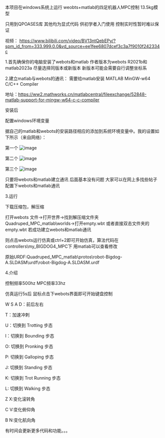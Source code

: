 本项目在windows系统上运行 weobts+matlab的四足机器人MPC控制 13.5kg模型 


只用到QPOASES库 其他均为显式代码 供初学者入门使用 控制实时性暂时难以保证


视频：
https://www.bilibili.com/video/BV13ntQebEPy/?spm_id_from=333.999.0.0&vd_source=ee1fee6807dcef3c3a7f9010f242334c


1.首先确保你的电脑安装了webots和matlab 作者版本为webots R2021b和matlab2023a  尽量选择同版本或新版本 新版本可能会需要自行调整坐标系


2.建立matlab与webots的通讯：
需要给matlab安装 MATLAB MinGW-w64 C/C++ Compiler


地址：https://ww2.mathworks.cn/matlabcentral/fileexchange/52848-matlab-support-for-mingw-w64-c-c-compiler


安装后


配置windows环境变量


据自己的matlab和webots的安装路径相应的添加到系统环境变量中。我的设置如下所示（来自网络）：


第一个
![image](https://github.com/user-attachments/assets/7c745909-ef65-4cb9-81a1-082750c2b3a9)


第二个
![image](https://github.com/user-attachments/assets/215d55ae-8c07-4a03-8e79-b25165425d18)


第三个
![image](https://github.com/user-attachments/assets/934c61ac-9f33-4923-965e-f0f10a900e31)


只要将webots和matlab建立通讯 后面基本没有问题  大家可以在网上多找些帖子配置下webots和matlab通讯


3.运行


下载压缩包，解压缩


打开webots 文件->打开世界->找到解压缩文件夹Quadruped_MPC_matlab\worlds->打开empty.wbt 或者直接双击文件夹的empty.wbt 若成功建立webots和matlab通讯


则点击webots运行仿真或ctrl+2即可开始仿真，算法代码在controllers\my_BIGDOG4_MPC下 用matlab可以查看修改


原始URDF:Quadruped_MPC_matlab\protos\robot-Bigdog-A.SLDASM\urdf\robot-Bigdog-A.SLDASM.urdf


4.介绍


控制频率500hz  MPC频率33hz 


仿真运行5s后 鼠标点击下webots界面即可开始键盘控制

W S A D：前后左右


T：加速冲刺


U：切换到 Trotting 步态


I：切换到 Bounding 步态


O: 切换到 Pronking 步态


P: 切换到 Galloping 步态


J: 切换到 Standing 步态


K: 切换到 Trot Running 步态


L: 切换到 Walking 步态


Z X:变化滚转角


C V:变化俯仰角


B N:变化航向角

有时间会更新更多代码和功能。。。



